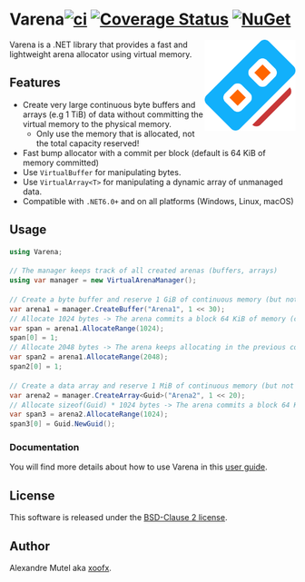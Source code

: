 # Varena[![ci](https://github.com/xoofx/Varena/actions/workflows/ci.yml/badge.svg)](https://github.com/xoofx/Varena/actions/workflows/ci.yml) [![Coverage Status](https://coveralls.io/repos/github/xoofx/Varena/badge.svg?branch=main)](https://coveralls.io/github/xoofx/Varena?branch=main) [![NuGet](https://img.shields.io/nuget/v/Varena.svg)](https://www.nuget.org/packages/Varena/)

<img align="right" width="160px" height="160px" src="img/varena.png">

Varena is a .NET library that provides a fast and lightweight arena allocator using virtual memory.
  
## Features

- Create very large continuous byte buffers and arrays (e.g 1 TiB) of data without committing the virtual memory to the physical memory.
  - Only use the memory that is allocated, not the total capacity reserved!
- Fast bump allocator with a commit per block (default is 64 KiB of memory committed)
- Use `VirtualBuffer` for manipulating bytes.
- Use `VirtualArray<T>` for manipulating a dynamic array of unmanaged data.
- Compatible with `.NET6.0+` and on all platforms (Windows, Linux, macOS)

## Usage

```csharp
using Varena;

// The manager keeps track of all created arenas (buffers, arrays)
using var manager = new VirtualArenaManager();

// Create a byte buffer and reserve 1 GiB of continuous memory (but not yet allocated)
var arena1 = manager.CreateBuffer("Arena1", 1 << 30);
// Allocate 1024 bytes -> The arena commits a block 64 KiB of memory (configurable)
var span = arena1.AllocateRange(1024);
span[0] = 1;
// Allocate 2048 bytes -> The arena keeps allocating in the previous commit block of 64 KiB
var span2 = arena1.AllocateRange(2048);
span2[0] = 1;

// Create a data array and reserve 1 MiB of continuous memory (but not yet allocated)
var arena2 = manager.CreateArray<Guid>("Arena2", 1 << 20);
// Allocate sizeof(Guid) * 1024 bytes -> The arena commits a block 64 KiB of memory (configurable)
var span3 = arena2.AllocateRange(1024);
span3[0] = Guid.NewGuid();
```

### Documentation

You will find more details about how to use Varena in this [user guide](https://github.com/xoofx/Varena/blob/main/doc/readme.md).

## License

This software is released under the [BSD-Clause 2 license](https://opensource.org/licenses/BSD-2-Clause). 

## Author

Alexandre Mutel aka [xoofx](http://xoofx.com).
